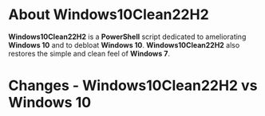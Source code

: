 # About Windows10Clean22H2

 **Windows10Clean22H2** is a **PowerShell** script dedicated to ameliorating **Windows 10** and to debloat **Windows 10**.
 **Windows10Clean22H2** also restores the simple and clean feel of **Windows 7**.

 # Changes - Windows10Clean22H2 vs Windows 10
